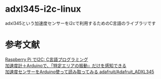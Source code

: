 adxl345-i2c-linux
=================

adxl345という加速度センサーをi2cで利用するためのC言語のライブラリです

参考文献
========

[Raspberry Pi でI2C: C言語プログラミング](http://d.hatena.ne.jp/penkoba/20131222/1387689702)  
[加速度計＋Arduinoで、「特定エリアの振動」だけを感知できる](http://wazalabo.com/adxl345-arduino.html)  
[加速度センサーをArduino使って読み取ってみる ](http://nekolab.blogspot.jp/2013/05/arduino.html)
[adafruit/Adafruit_ADXL345](https://github.com/adafruit/Adafruit_ADXL345)